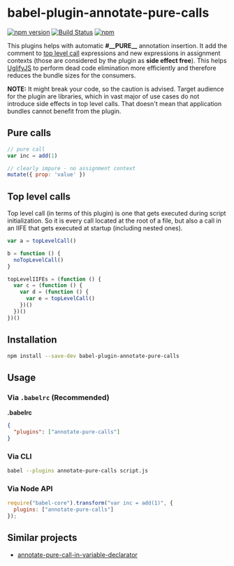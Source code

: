 # babel-plugin-annotate-pure-calls

[![npm version](https://img.shields.io/npm/v/babel-plugin-annotate-pure-calls.svg)](https://www.npmjs.com/package/babel-plugin-annotate-pure-calls)
[![Build Status](https://travis-ci.org/Andarist/babel-plugin-annotate-pure-calls.svg?branch=master)](https://travis-ci.org/Andarist/babel-plugin-annotate-pure-calls)
[![npm](https://img.shields.io/npm/dm/babel-plugin-annotate-pure-calls.svg)](https://www.npmjs.com/package/babel-plugin-annotate-pure-calls)

This plugins helps with automatic **#\_\_PURE\_\_** annotation insertion. It add the comment to [top level call](#top-level-calls) expressions and new expressions in assignment contexts (those are considered by the plugin as **side effect free**). This helps [UglifyJS](https://github.com/mishoo/UglifyJS2) to perform dead code elimination more efficiently and therefore reduces the bundle sizes for the consumers.

**NOTE:** It might break your code, so the caution is advised. Target audience for the plugin are libraries, which in vast major of use cases do not introduce side effects in top level calls. That doesn't mean that application bundles cannot benefit from the plugin.

## Pure calls
```js
// pure call
var inc = add(1)

// clearly impure - no assignment context
mutate({ prop: 'value' })
```

## Top level calls

Top level call (in terms of this plugin) is one that gets executed during script initialization. So it is every call located at the root of a file, but also a call in an IIFE that gets executed at startup (including nested ones).

```js
var a = topLevelCall()

b = function () {
  noTopLevelCall()
}

topLevelIIFEs = (function () {
  var c = (function () {
    var d = (function () {
      var e = topLevelCall()
    })()
  })()
})()
```

## Installation

```sh
npm install --save-dev babel-plugin-annotate-pure-calls
```

## Usage

### Via `.babelrc` (Recommended)

**.babelrc**

```json
{
  "plugins": ["annotate-pure-calls"]
}
```

### Via CLI

```sh
babel --plugins annotate-pure-calls script.js
```

### Via Node API

```javascript
require("babel-core").transform("var inc = add(1)", {
  plugins: ["annotate-pure-calls"]
});
```

## Similar projects

- [annotate-pure-call-in-variable-declarator](https://github.com/morlay/babel-plugin-annotate-pure-call-in-variable-declarator)


